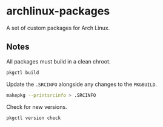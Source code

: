 # archlinux-packages

A set of custom packages for Arch Linux.

## Notes

All packages must build in a clean chroot.

```bash
pkgctl build
```

Update the `.SRCINFO` alongside any changes to the `PKGBUILD`.

```bash
makepkg --printsrcinfo > .SRCINFO
```

Check for new versions.

```bash
pkgctl version check
```
